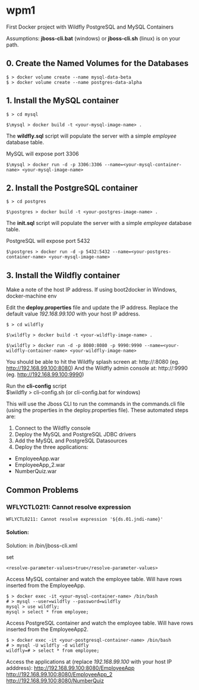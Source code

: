 # wpm1
First Docker project with Wildfly PostgreSQL and MySQL Containers

Assumptions: **jboss-cli.bat** (windows) or **jboss-cli.sh** (linux) is on your path.

## 0. Create the Named Volumes for the Databases

    $ > docker volume create --name mysql-data-beta
    $ > docker volume create --name postgres-data-alpha
	
## 1. Install the MySQL container

    $ > cd mysql
    
    $\mysql > docker build -t <your-mysql-image-name> .

The **wildfly.sql** script will populate the server with a simple
*employee* database table.

MySQL will expose port 3306

    $\mysql > docker run -d -p 3306:3306 --name=<your-mysql-container-name> <your-mysql-image-name>


## 2. Install the PostgreSQL container

    $ > cd postgres
    
    $\postgres > docker build -t <your-postgres-image-name> .

The **init.sql** script will populate the server with a simple
*employee* database table.

PostgreSQL will expose port 5432

    $\postgres > docker run -d -p 5432:5432 --name=<your-postgres-container-name> <your-mysql-image-name>


## 3. Install the Wildfly container

Make a note of the host IP address. If using boot2docker in Windows, 
    docker-machine env <your-docker-machine-name>

Edit the **deploy.properties** file and update the IP address. Replace the default value *192.168.99.100* with your host IP address.

    $ > cd wildfly

    $\wildfly > docker build -t <your-wildfly-image-name> .
    
    $\wildfly > docker run -d -p 8080:8080 -p 9990:9990 --name=<your-wildfly-container-name> <your-wildfly-image-name>

You should be able to hit the Wildfly splash screen at: 
    http://<host-IP-address>:8080 (eg. http://192.168.99.100:8080)
And the Wildfly admin console at: 
    http://<host-IP-address>:9990 (eg. http://192.168.99.100:9990)

Run the **cli-config** script	
    $\wildfly > cli-config.sh (or cli-config.bat for windows)

This will use the Jboss CLI to run the commands in the commands.cli file (using the properties in the deploy.properties file).
These automated steps are:
 1. Connect to the Wildfly console
 2. Deploy the MySQL and PostgreSQL JDBC drivers
 3. Add the MySQL and PostgreSQL Datasources
 4. Deploy the three applications: 
   * EmployeeApp.war
   * EmployeeApp_2.war
   * NumberQuiz.war

## Common Problems
### WFLYCTL0211: Cannot resolve expression
    WFLYCTL0211: Cannot resolve expression '${ds.01.jndi-name}'
#### Solution:
Solution:
in *<wildfly-home>*/bin/jboss-cli.xml

set

    <resolve-parameter-values>true</resolve-parameter-values>



Access MySQL container and watch the employee table. Will have rows inserted from the EmployeeApp.

    $ > docker exec -it <your-mysql-container-name> /bin/bash
    # > mysql --user=wildfly --password=wildfly
    mysql > use wildfly;
    mysql > select * from employee;

Access PostgreSQL container and watch the employee table. Will have rows inserted from the EmployeeApp2.

    $ > docker exec -it <your-postgresql-container-name> /bin/bash
    # > mysql -U wildfly -d wildfly
    wildfly=# > select * from employee;

Access the applications at (replace *192.168.99.100* with your host IP adddress): 
    http://192.168.99.100:8080/EmployeeApp
    http://192.168.99.100:8080/EmployeeApp_2
    http://192.168.99.100:8080/NumberQuiz





